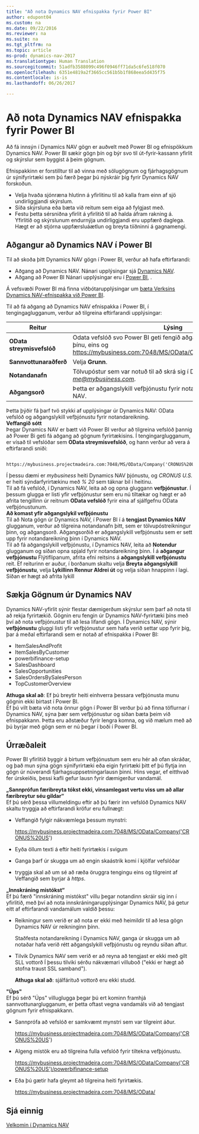 ```yaml
---
title: "Að nota Dynamics NAV efnispakka fyrir Power BI"
author: edupont04
ms.custom: na
ms.date: 09/22/2016
ms.reviewer: na
ms.suite: na
ms.tgt_pltfrm: na
ms.topic: article
ms-prod: dynamics-nav-2017
ms.translationtype: Human Translation
ms.sourcegitcommit: 51adfb3588099c496f0946ff71da5c6fe518f070
ms.openlocfilehash: 6351e4819a2f3665cc561b5b1f868eea5d435f75
ms.contentlocale: is-is
ms.lasthandoff: 06/26/2017

---
```


# <a name="using-the-dynamics-nav-content-pack-for-power-bi"></a>Að nota Dynamics NAV efnispakka fyrir Power BI
Að fá innsýn í Dynamics NAV gögn er auðvelt með Power BI og efnispökkum Dynamics NAV. Power BI sækir gögn þín og býr svo til út-fyrir-kassann yfirlit og skýrslur sem byggist á þeim gögnum.  

Efnispakkinn er forstilltur til að vinna með sölugögnum og fjárhagsgögnum úr sýnifyrirtæki sem þú færð þegar þú nýskráir þig fyrir Dynamics NAV forskoðun.  

- Velja hvaða sjónræna hlutinn á yfirlitinu til að kalla fram einn af sjö undirliggjandi skýrslum.  
- Síða skýrsluna eða bæta við reitum sem eiga að fylgjast með.  
- Festu þetta sérsniðna yfirlit á yfirlitið til að halda áfram rakning á.  
Yfirlitið og skýrslunum endurnýja undirliggjandi eru uppfærð daglega. Hægt er að stjórna uppfærsluáætlun og breyta tiíðninni á gagnamengi.  

## <a name="accessing-dynamics-nav-in-power-bi"></a>Aðgangur að Dynamics NAV í Power BI
Til að skoða þitt Dynamics NAV gögn í Power BI, verður að hafa eftirfarandi:  

- Aðgang að Dynamics NAV. Nánari upplýsingar sjá [Dynamics NAV](http://go.microsoft.com/fwlink/?LinkID=759714).  
- Aðgang að Power BI Nánari upplýsingar eru í [Power BI](https://powerbi.microsoft.com), .

Á vefsvæði Power BI má finna viðbótarupplýsingar um [bæta Verksins Dynamics NAV-efnispakka við Power BI](http://go.microsoft.com/fwlink/?LinkID=760850).  

Til að fá aðgang að Dynamics NAV efnispakka í Power BI, í tengingaglugganum, verður að tilgreina eftirfarandi upplýsingar:

| Reitur       | Lýsing              |
|-------------|--------------------------|
|**OData streymisvefslóð**|Odata vefslóð svo Power BI geti fengið aðgang að gögnum úr fyrirtæki þínu, eins og https://mybusiness.com:7048/MS/OData/Company('CRONUS%20US').|
|**Sannvottunaraðferð**|Velja **Grunn**.|
|**Notandanafn**|Tölvupóstur sem var notuð til að skrá sig í Dynamics NAV, eins og *me@mybusiness.com*.|
|**Aðgangsorð**|Þetta er aðgangslykill vefþjónustu fyrir notandareikningur í Dynamics NAV.|

Þetta þýðir fá þarf tvö stykki af upplýsingar úr Dynamics NAV: OData vefslóð og aðgangslykill vefþjónustu fyrir notandareikning.  
**Veffangið sótt**  
Þegar Dynamics NAV er bætt við Power BI verður að tilgreina vefslóð þannig að Power Bi geti fá aðgang að gögnum fyrirtækisins. Í tengingarglugganum, er vísað til vefslóðar sem **OData streymisvefslóð**, og hann verður að vera á eftirfarandi sniði:

         https://mybusiness.projectmadeira.com:7048/MS/OData/Company('CRONUS%20US')  
Í þessu dæmi er *mybusiness* heiti Dynamics NAV þjónustu, og *CRONUS U.S.* er heiti sýndarfyrirtækinu með *% 20* sem táknar bil í heitinu.   
Til að fá vefslóð, í Dynamics NAV, leita að og opna gluggann **vefþjónustur**. Í þessum glugga er listi yfir vefþjónustur sem eru nú tiltækar og hægt er að afrita tengillinn úr reitnum **OData vefslóð** fyrir eina af sjálfgefnu OData vefþjónustunum.  
**Að komast yfir aðgangslykil vefþjónustu**  
Til að Nota gögn úr Dynamics NAV, í Power BI í á **tengjast Dynamics NAV** glugganum, verður að tilgreina notandanafn þitt, sem er tölvupóstreikningur þinn, og aðgangsorð. Aðgangsorðið er aðgangslykill vefþjónustu sem er sett upp fyrir notandareikning þinn í Dynamics NAV.  
Til að fá aðgangslykill vefþjónustu, í Dynamics NAV, leita að **Notendur** glugganum og síðan opna spjald fyrir notandareikning þinn. Í á **aðgangur vefþjónustu** Flýtiflipanum, afrita efni reitsins á **aðgangslykill vefþjónustu** reit. Ef reiturinn er auður, í borðanum skaltu velja **Breyta aðgangslykill vefþjónustu**, velja **Lykillinn Rennur Aldrei út** og velja síðan hnappinn í lagi. Síðan er hægt að afrita lykill  

## <a name="getting-data-from-dynamics-nav"></a>Sækja Gögnum úr Dynamics NAV
Dynamics NAV-yfirlit sýnir flestar dæmigerðum skýrslur sem þarf að nota til að rekja fyrirtækið. Gögnin eru fengin úr Dynamics NAV-fyrirtæki þíns með því að nota vefþjónustur til að lesa lifandi gögn. Í Dynamics NAV, sýnir **vefþjónustu** gluggi listi yfir vefþjónustur sem hafa verið settar upp fyrir þig, þar á meðal eftirfarandi sem er notað af efnispakka í Power BI:  

- ItemSalesAndProfit  
- ItemSalesByCustomer  
- powerbifinance-setup  
- SalesDashboard  
- SalesOpportunities  
- SalesOrdersBySalesPerson  
- TopCustomerOverview  

**Athuga skal að**: Ef þú breytir heiti einhverra þessara vefþjónusta munu gögnin ekki birtast í Power BI.  
Ef þú vilt bæta við nota önnur gögn í Power BI verður þú að finna töflurnar í Dynamics NAV, sýna þær sem vefþjónustur og síðan bæta þeim við efnispakkann. Þetta eru aðstæður fyrir lengra komna, og við mælum með að þú byrjar með gögn sem er nú þegar í boði í Power BI.  

## <a name="troubleshooting"></a>Úrræðaleit
Power BI yfirlitið byggir á birtum vefþjónustum sem eru hér að ofan skráðar, og það mun sýna gögn sýnifyrirtæki eða eigin fyrirtæki þitt ef þú flytja inn gögn úr núverandi fjárhagsuppsetningarlausn þinni. Hins vegar, ef eitthvað fer úrskeiðis, þessi kafli gefur lausn fyrir dæmigerður vandamál.  

**„Sannprófun færibreyta tókst ekki, vinsamlegast vertu viss um að allar færibreytur séu gildar“**  
Ef þú sérð þessa villumeldingu eftir að þú færir inn vefslóð Dynamics NAV skaltu tryggja að eftirfarandi kröfur eru fullnægt:  

- Veffangið fylgir nákvæmlega þessum mynstri:

    https://mybusiness.projectmadeira.com:7048/MS/OData/Company('CRONUS%20US')  
- Eyða öllum texti á eftir heiti fyrirtækis í svigum  
- Ganga þarf úr skugga um að engin skaástrik komi í kjölfar vefslóðar  
- tryggja skal að um sé að ræða öruggra tengingu eins og tilgreint af Veffangið sem byrjar á *https*.  


**„Innskráning mistókst“**  
Ef þú færð "innskráning mistókst" villu þegar notandinn skráir sig inn í yfirlitið, með því að nota innskráningarupplýsingar Dynamics NAV, þá getur eitt af eftirfarandi vandamálum valdið þessu:

* Reikningur sem verið er að nota er ekki með heimildir til að lesa gögn Dynamics NAV úr reikninginn þínn.

    Staðfesta notandareikning í Dynamics NAV, ganga úr skugga um að notaðar hafa verið rétt aðgangslykill vefþjónustu og reyndu síðan aftur.  
* Tilvik Dynamics NAV sem verið er að reyna að tengjast er ekki með gilt SLL vottorð Í þessu tilviki sérðu nákvæmari villuboð ("ekki er hægt að stofna traust SSL samband").

    **Athuga skal að**: sjálfárituð vottorð eru ekki studd.  


**"Úps"**  
Ef þú sérð "Úps" villuglugga þegar þú ert kominn framhjá sannvottunarglugganum, er þetta oftast vegna vandamáls við að tengjast gögnum fyrir efnispakkann.

* Sannprófa að vefslóð er samkvæmt mynstri sem var tilgreint áður.

    https://mybusiness.projectmadeira.com:7048/MS/OData/Company('CRONUS%20US')  
* Algeng mistök eru að tilgreina fulla vefslóð fyrir tiltekna vefþjónustu.

    https://mybusiness.projectmadeira.com:7048/MS/OData/Company('CRONUS%20US')/powerbifinance-setup  
* Eða þú gætir hafa gleymt að tilgreina heiti fyrirtækis.

    https://mybusiness.projectmadeira.com:7048/MS/OData/  


## <a name="see-also"></a>Sjá einnig
[Velkomin í Dynamics NAV](across-get-started.md)  

